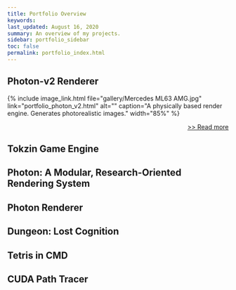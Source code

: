 ```yaml
---
title: Portfolio Overview
keywords: 
last_updated: August 16, 2020
summary: An overview of my projects.
sidebar: portfolio_sidebar
toc: false
permalink: portfolio_index.html
---
```


## Photon-v2 Renderer

{% include image_link.html file="gallery/Mercedes ML63 AMG.jpg" link="portfolio_photon_v2.html" alt="" caption="A physically based render engine. Generates photorealistic images." width="85%" %}

<p style="text-align:left;">
    &nbsp;
    <span style="float:right;">
        <a href="portfolio_photon_v2.html">>> Read more</a>
    </span>
</p>

## Tokzin Game Engine

## Photon: A Modular, Research-Oriented Rendering System

## Photon Renderer

## Dungeon: Lost Cognition

## Tetris in CMD

## CUDA Path Tracer


